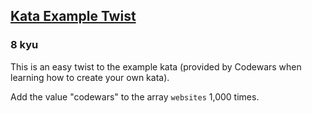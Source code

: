 <h2><a href=https://www.codewars.com/kata/525c1a07bb6dda6944000031/train/javascript target="_blank">Kata Example Twist</a></h2><h3>8 kyu</h3><p>This is an easy twist to the example kata (provided by Codewars when learning how to create your own kata). </p><p>Add the value "codewars" to the array <code>websites</code> 1,000 times.</p>